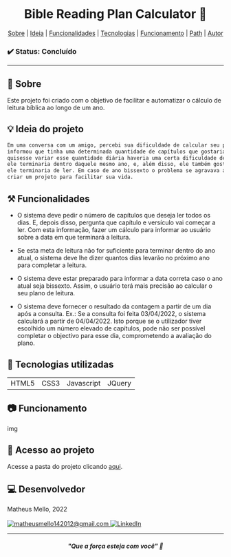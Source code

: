 <h1 align="center"> Bible Reading Plan Calculator 📖 </h1>

<p align="center">
    <a href="## 🔎 Sobre">Sobre</a>  |  
    <a href="">Ideia</a>  |  
    <a href="">Funcionalidades</a>  |  
    <a href="## 🚀 Tecnologias utilizadas">Tecnologias</a>  |  
    <a href="">Funcionamento</a>  |  
    <a href="">Path</a>  |  
    <a href="">Autor</a>
</p>

### ✔️ Status: Concluído

<hr>

## 🔎 Sobre

Este projeto foi criado com o objetivo de facilitar e automatizar o cálculo de leitura bíblica ao longo de um ano.

## 💡 Ideia do projeto

```bash
Em uma conversa com um amigo, percebi sua dificuldade de calcular seu plano de leitura bíblica. Ele me 
informou que tinha uma determinada quantidade de capítulos que gostaria de ler por dia. Porém, caso ele 
quisesse variar esse quantidade diária haveria uma certa dificuldade de verificar se com aquela meta 
ele terminaria dentro daquele mesmo ano, e, além disso, ele também gostaria de saber o dia exato em que 
ele terminaria de ler. Em caso de ano bissexto o problema se agravava ainda mais. Foi aí que decidi 
criar um projeto para facilitar sua vida.
```

## ⚒️ Funcionalidades

* O sistema deve pedir o número de capítulos que deseja ler todos os dias. E, depois disso, pergunta que capítulo e versículo vai começar a ler. Com esta informação, fazer um cálculo para informar ao usuário sobre a data em que terminará a leitura.

* Se esta meta de leitura não for suficiente para terminar dentro do ano atual, o sistema deve lhe dizer quantos dias levarão no próximo ano para completar a leitura.

* O sistema deve estar preparado para informar a data correta caso o ano atual seja bissexto. Assim, o usuário terá mais precisão ao calcular o seu plano de leitura.
    
* O sistema deve fornecer o resultado da contagem a partir de um dia após a consulta. Ex.: Se a consulta foi feita 03/04/2022, o sistema calculará a partir de 04/04/2022. Isto porque se o utilizador tiver escolhido um número elevado de capítulos, pode não ser possível completar o objectivo para esse dia, comprometendo a avaliação do plano.


## 🚀 Tecnologias utilizadas
<table>
    <tr>
        <td>HTML5</td>
        <td>CSS3</td>
        <td>Javascript</td>
        <td>JQuery</td>
    </tr>
</table>

## 📷 Funcionamento

img

## 📂 Acesso ao projeto 

Acesse a pasta do projeto clicando <a href="https://github.com/mmmello/Calculation-of-bible-chapters/tree/main/src">aqui</a>.

## 💻 Desenvolvedor
Matheus Mello, 2022
<br/>
<br/>
<a href = "mailto:matheusmello142012@gmail.com" target="_blank">
      <img title="matheusmello142012@gmail.com" src="https://img.shields.io/badge/Gmail-D14836?style=for-the-badge&logo=gmail&logoColor=white">
</a>
<a href = "https://www.linkedin.com/in/matheus-mello-da-silva/" target="_blank">
<img title="LinkedIn" alt="LinkedIn" src="https://img.shields.io/badge/LinkedIn-0077B5?style=for-the-badge&logo=linkedin&logoColor=white"/>
</a>

<hr>

<i><h4 align="center">"Que a força esteja com você" 💪</h4></i>